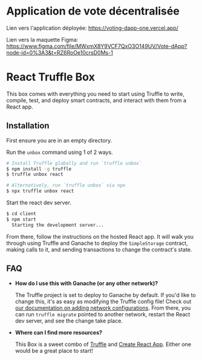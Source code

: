 # Application de vote décentralisée

Lien vers l'application déployée:
https://voting-dapp-one.vercel.app/

Lien vers la maquette Figma:
https://www.figma.com/file/MWxmX8Y9VCF7QxO3O149UV/Vote-dApp?node-id=0%3A3&t=RZ6RoOe10crsD0Ms-1
# React Truffle Box

This box comes with everything you need to start using Truffle to write, compile, test, and deploy smart contracts, and interact with them from a React app. 

## Installation

First ensure you are in an empty directory.

Run the `unbox` command using 1 of 2 ways.

```sh
# Install Truffle globally and run `truffle unbox`
$ npm install -g truffle
$ truffle unbox react
```

```sh
# Alternatively, run `truffle unbox` via npx
$ npx truffle unbox react
```

Start the react dev server.

```sh
$ cd client
$ npm start
  Starting the development server...
```

From there, follow the instructions on the hosted React app. It will walk you through using Truffle and Ganache to deploy the `SimpleStorage` contract, making calls to it, and sending transactions to change the contract's state.

## FAQ

- __How do I use this with Ganache (or any other network)?__

  The Truffle project is set to deploy to Ganache by default. If you'd like to change this, it's as easy as modifying the Truffle config file! Check out [our documentation on adding network configurations](https://trufflesuite.com/docs/truffle/reference/configuration/#networks). From there, you can run `truffle migrate` pointed to another network, restart the React dev server, and see the change take place.

- __Where can I find more resources?__

  This Box is a sweet combo of [Truffle](https://trufflesuite.com) and [Create React App](https://create-react-app.dev). Either one would be a great place to start!
